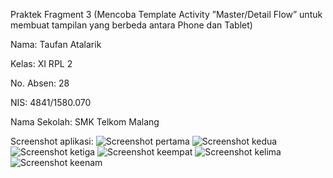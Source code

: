 Praktek Fragment 3 (Mencoba Template Activity ”Master/Detail Flow” untuk membuat tampilan yang 
berbeda antara Phone dan Tablet)

Nama: Taufan Atalarik

Kelas: XI RPL 2

No. Absen: 28

NIS: 4841/1580.070

Nama Sekolah: SMK Telkom Malang

Screenshot aplikasi: ![Screenshot pertama](https://s23.postimg.org/xtm3j6hmj/MEmu_2_7_2_MEmu_1_29_2017_11_31_13_AM.png)
![Screenshot kedua](https://s23.postimg.org/gud53x6ez/MEmu_2_7_2_MEmu_1_29_2017_11_31_21_AM.png)
![Screenshot ketiga](https://s23.postimg.org/8ddmt01q3/MEmu_2_7_2_MEmu_1_29_2017_11_31_38_AM.png)
![Screenshot keempat](https://s23.postimg.org/tbjsr31kr/MEmu_2_7_2_MEmu_1_29_2017_11_42_58_AM.png)
![Screenshot kelima](https://s23.postimg.org/u2ciwv3y3/MEmu_2_7_2_MEmu_1_29_2017_11_43_01_AM.png)
![Screenshot keenam](https://s23.postimg.org/kj2u3egfv/MEmu_2_7_2_MEmu_1_29_2017_11_43_07_AM.png)
